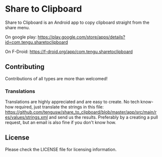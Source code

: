 # Share to Clipboard

Share to Clipboard is an Android app to copy clipboard straight from the share menu.

On google play: https://play.google.com/store/apps/details?id=com.tengu.sharetoclipboard

On F-Droid: https://f-droid.org/app/com.tengu.sharetoclipboard

## Contributing

Contributions of all types are more than welcomed!

### Translations

Translations are highly appreciated and are easy to create. No tech know-how required, just translate the strings in this file: https://github.com/tengusw/share_to_clipboard/blob/master/app/src/main/res/values/strings.xml and send us the results.
Preferably by a creating a pull request, but an email is also fine if you don't know how.

## License

Please check the LICENSE file for licensing information.

